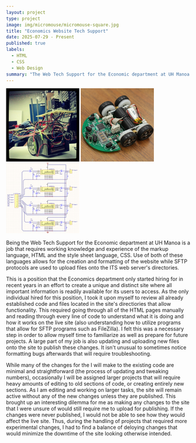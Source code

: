 ```yaml
---
layout: project
type: project
image: img/micromouse/micromouse-square.jpg
title: "Economics Website Tech Support"
date: 2025-07-29 - Present
published: true
labels:
  - HTML
  - CSS
  - Web Design
summary: "The Web Tech Support for the Economic department at UH Manoa. In charge of updating the Economic department's website using HTML, CSS, and SFTP protocols to fit current needs as well as ensuring proper functionality and user aesthetics."
---
```


<div class="text-center p-4">
  <img width="200px" src="../img/micromouse/micromouse-robot.png" class="img-thumbnail" >
  <img width="200px" src="../img/micromouse/micromouse-robot-2.jpg" class="img-thumbnail" >
  <img width="200px" src="../img/micromouse/micromouse-circuit.png" class="img-thumbnail" >
</div>

Being the Web Tech Support for the Economic department at UH Manoa is a job that requires working knowledge and experience of the markup language, HTML and the style sheet language, CSS. Use of both of these languages allows for the creation and formatting of the website while SFTP protocols are used to upload files onto the ITS web server's directories. 

This is a position that the Economics department only started hiring for in recent years in an effort to create a unique and distinct site where all important information is readily available for its users to access. As the only individual hired for this position, I took it upon myself to review all already established code and files located in the site's directiories that allow functionality. This required going through all of the HTML pages manually and reading through every line of code to understand what it is doing and how it works on the live site (also understanding how to utilize programs that allow for SFTP programs such as FileZilla). I felt this was a necessary step in order to allow myself time to familiarize as well as prepare for future projects. A large part of my job is also updating and uploading new files onto the site to publish these changes. It isn't unusual to sometimes notice formatting bugs afterwards that will require troubleshooting. 

While many of the changes for the I will make to the existing code are minimal and straightforward (the process of updating and tweaking numbers), occasionally I will be assigned larger projects that will require heavy amounts of editing to old sections of code, or creating entirely new sections. As I am editing and working on larger tasks, the site will remain active without any of the new changes unless they are published. This brought up an interesting dilemma for me as making any changes to the site that I were unsure of would still require me to upload for publishing. If the changes were never published, I would not be able to see how they would affect the live site. Thus, during the handling of projects that required more experimental changes, I had to find a balance of deloying changes that would minimize the downtime of the site looking otherwise intended.
